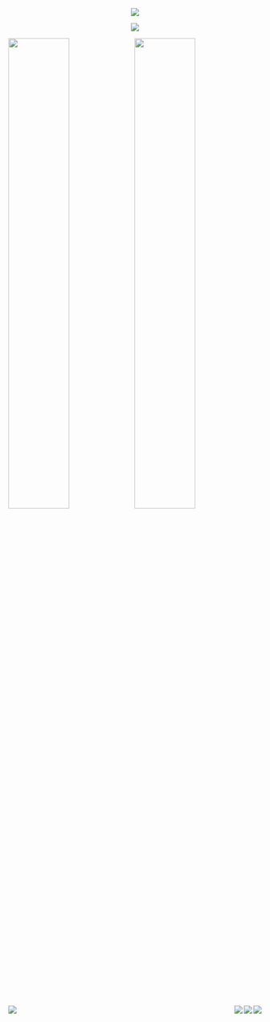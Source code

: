 <p align="center">
<img src="https://github-widgetbox.vercel.app/api/profile?username=samueleleli&data=followers,repositories,stars,commits">
</p>
<p align="center">
<img src="https://hacked-github-stat-trophies.vercel.app/?username=samueleleli&theme=dracula&column=11">
</p>
<p align=left>
<img algin="left" width="49%" src="https://readme-stats-fabio-vicente.vercel.app/api?username=samueleleli&count_private=true&show_icons=true&theme=dracula" />
<img algin="right" width="49%" src="https://github-readme-streak-stats.herokuapp.com/?user=samueleleli&theme=dracula" />
</p>
<img align="left" src="https://github-readme-stats-git-masterrstaa-rickstaa.vercel.app/api/top-langs/?username=samueleleli&theme=dracula&langs_count=10" />
<p align=right>
<img align="right" src="https://github-readme-stats.vercel.app/api/pin/?username=samueleleli&repo=FIFA_WorldCup_Analysis" />
<img align="right" src="https://github-readme-stats.vercel.app/api/pin/?username=MatteoFerretti98&repo=Project_Chatbot_Recipe_adviser" />
<img align="right" src="https://github-readme-stats.vercel.app/api/pin/?username=MatteoFerretti98&repo=Project_NetworkX_Twitch" />
</p>
